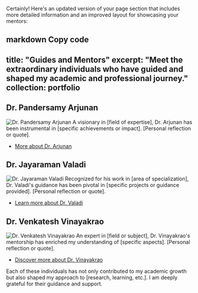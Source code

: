 
Certainly! Here's an updated version of your page section that includes more detailed information and an improved layout for showcasing your mentors:

markdown
Copy code
---
title: "Guides and Mentors"
excerpt: "Meet the extraordinary individuals who have guided and shaped my academic and professional journey."
collection: portfolio
---

## Dr. Pandersamy Arjunan
![Dr. Pandersamy Arjunan](https://www.samy101.com/images/portrait.jpg)
A visionary in [field of expertise], Dr. Arjunan has been instrumental in [specific achievements or impact]. [Personal reflection or quote].
- [More about Dr. Arjunan](https://www.samy101.com/)

## Dr. Jayaraman Valadi
![Dr. Jayaraman Valadi](https://www.flame.edu.in/faculty/jayaraman-v-k/portrait.jpg)
Recognized for his work in [area of specialization], Dr. Valadi's guidance has been pivotal in [specific projects or guidance provided]. [Personal reflection or quote].
- [Learn more about Dr. Valadi](https://www.flame.edu.in/faculty/jayaraman-v-k)

## Dr. Venkatesh Vinayakrao
![Dr. Venkatesh Vinayakrao](http://vvtesh.co.in/images/portrait.jpg)
An expert in [field or subject], Dr. Vinayakrao's mentorship has enriched my understanding of [specific aspects]. [Personal reflection or quote].
- [Discover more about Dr. Vinayakrao](http://vvtesh.co.in/)

Each of these individuals has not only contributed to my academic growth but also shaped my approach to [research, learning, etc.]. I am deeply grateful for their guidance and support.